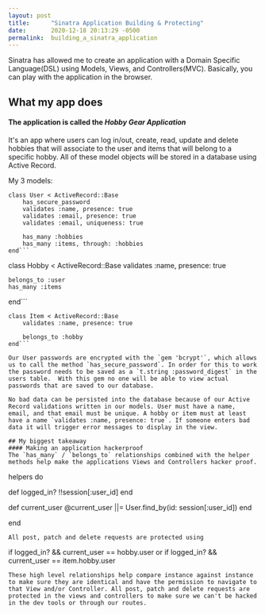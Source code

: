 ```yaml
---
layout: post
title:      "Sinatra Application Building & Protecting"
date:       2020-12-18 20:13:29 -0500
permalink:  building_a_sinatra_application
---
```


Sinatra has allowed me to create an application with a Domain Specific Language(DSL) using Models, Views, and Controllers(MVC). Basically, you can play with the application in the browser.
## What my app does
#### The application is called the ***Hobby Gear Application*** 
It's an app where users can log in/out, create, read, update and delete hobbies that will associate to the user and items that will belong to a specific hobby. All of these model objects will be stored in a database using Active Record.

My 3 models: 
```
class User < ActiveRecord::Base
    has_secure_password
    validates :name, presence: true
    validates :email, presence: true
    validates :email, uniqueness: true

    has_many :hobbies
    has_many :items, through: :hobbies
end```
```
class Hobby < ActiveRecord::Base
    validates :name, presence: true
    
    belongs_to :user
    has_many :items
end```
```
class Item < ActiveRecord::Base
    validates :name, presence: true
    
    belongs_to :hobby
end```

Our User passwords are encrypted with the `gem 'bcrypt'`, which allows us to call the method `has_secure_password`. In order for this to work the password needs to be saved as a `t.string :password_digest` in the users table.  With this gem no one will be able to view actual passwords that are saved to our database.

No bad data can be persisted into the database because of our Active Record validations written in our models. User must have a name, email, and that email must be unique. A hobby or item must at least have a name `validates :name, presence: true`. If someone enters bad data it will trigger error messages to display in the view. 

## My biggest takeaway
#### Making an application hackerproof
The `has_many` / `belongs_to` relationships combined with the helper methods help make the applications Views and Controllers hacker proof. 
```
helpers do

   def logged_in?
      !!session[:user_id]
   end

   def current_user
      @current_user ||= User.find_by(id: session[:user_id])
   end
	 
end
```
All post, patch and delete requests are protected using 
```
if logged_in? && current_user == hobby.user
     or
if logged_in? && current_user == item.hobby.user
```
These high level relationships help compare instance against instance to make sure they are identical and have the permission to navigate to that View and/or Controller. All post, patch and delete requests are protected in the views and controllers to make sure we can't be hacked in the dev tools or through our routes. 
